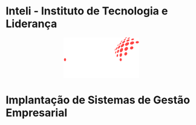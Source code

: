 # Inteli - Instituto de Tecnologia e Liderança 

<p align="center">
<a href= "https://www.inteli.edu.br/"><img src="..\assets\imagens\Logo@2x.png" alt="Inteli - Instituto de Tecnologia e Liderança" border="0"></a>
</p>

# Implantação de Sistemas de Gestão Empresarial 

